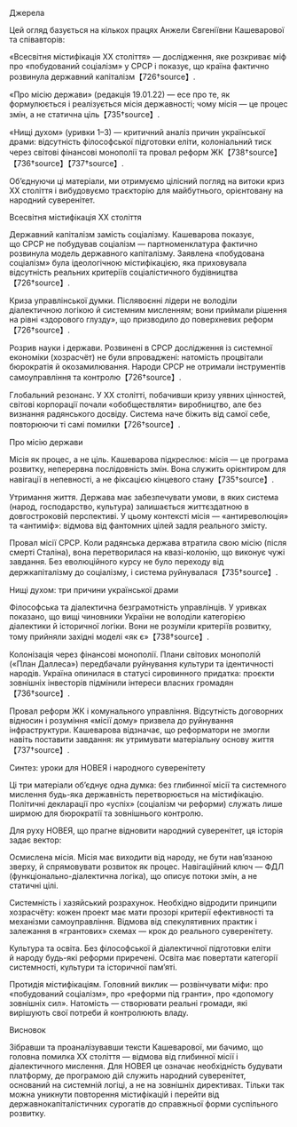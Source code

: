 Джерела

Цей огляд базується на кількох працях Анжели Євгеніївни Кашеварової та співавторів:

«Всесвітня містифікація XX століття» — дослідження, яке розкриває міф про «побудований соціалізм» у СРСР і показує, що країна фактично розвинула державний капіталізм【726†source】.

«Про місію держави» (редакція 19.01.22) — есе про те, як формулюється і реалізується місія державності; чому місія — це процес змін, а не статична ціль【735†source】.

«Нищі духом» (уривки 1–3) — критичний аналіз причин української драми: відсутність філософської підготовки еліти, колоніальний тиск через світові фінансові монополії та провал реформ ЖК【738†source】【736†source】【737†source】.

Об’єднуючи ці матеріали, ми отримуємо цілісний погляд на витоки криз XX століття і вибудовуємо траєкторію для майбутнього, орієнтовану на народний суверенітет.

Всесвітня містифікація XX століття

Державний капіталізм замість соціалізму. Кашеварова показує, що СРСР не побудував соціалізм — партноменклатура фактично розвинула модель державного капіталізму. Заявлена «побудована соціалізм» була ідеологічною містифікацією, яка приховувала відсутність реальних критеріїв соціалістичного будівництва【726†source】.

Криза управлінської думки. Післявоєнні лідери не володіли діалектичною логікою й системним мисленням; вони приймали рішення на рівні «здорового глузду», що призводило до поверхневих реформ【726†source】.

Розрив науки і держави. Розвинені в СРСР дослідження із системної економіки (хозрасчёт) не були впроваджені: натомість процвітали бюрократія й окозамилювання. Народи СРСР не отримали інструментів самоуправління та контролю【726†source】.

Глобальний резонанс. У XX столітті, побачивши кризу уявних цінностей, світові корпорації почали «обобществляти» виробництво, але без визнання радянського досвіду. Система наче біжить від самої себе, повторюючи ті самі помилки【726†source】.

Про місію держави

Місія як процес, а не ціль. Кашеварова підкреслює: місія — це програма розвитку, неперервна послідовність змін. Вона служить орієнтиром для навігації в непевності, а не фіксацією кінцевого стану【735†source】.

Утримання життя. Держава має забезпечувати умови, в яких система (народ, господарство, культура) залишається життєздатною в довгостроковій перспективі. У цьому контексті місія — «антиреволюція» та «антиміф»: відмова від фантомних цілей задля реального змісту.

Провал місії СРСР. Коли радянська держава втратила свою місію (після смерті Сталіна), вона перетворилася на квазі-колонію, що виконує чужі завдання. Без еволюційного курсу не було переходу від держкапіталізму до соціалізму, і система руйнувалася【735†source】.

Нищі духом: три причини української драми

Філософська та діалектична безграмотність управлінців. У уривках показано, що вищі чиновники України не володіли категорією діалектики й історичної логіки. Вони не розуміли критеріїв розвитку, тому прийняли західні моделі «як є»【738†source】.

Колонізація через фінансові монополії. Плани світових монополій («План Даллеса») передбачали руйнування культури та ідентичності народів. Україна опинилася в статусі сировинного придатка: проєкти зовнішніх інвесторів підмінили інтереси власних громадян【736†source】.

Провал реформ ЖК і комунального управління. Відсутність договорних відносин і розуміння «місії дому» призвела до руйнування інфраструктури. Кашеварова відзначає, що реформатори не змогли навіть поставити завдання: як утримувати матеріальну основу життя【737†source】.

Синтез: уроки для НОВЕЯ і народного суверенітету

Ці три матеріали об’єднує одна думка: без глибинної місії та системного мислення будь-яка державність перетворюється на містифікацію. Політичні декларації про «успіх» (соціалізм чи реформи) служать лише ширмою для бюрократії та зовнішнього контролю.

Для руху НОВЕЯ, що прагне відновити народний суверенітет, ця історія задає вектор:

Осмислена місія. Місія має виходити від народу, не бути нав’язаною зверху, й спрямовувати розвиток як процес. Навігаційний ключ — ФДЛ (функціонально-діалектична логіка), що описує потоки змін, а не статичні цілі.

Системність і хазяйський розрахунок. Необхідно відродити принципи хозрасчёту: кожен проект має мати прозорі критерії ефективності та механізми самоуправління. Відмова від спекулятивних практик і залежання в «грантових» схемах — крок до реального суверенітету.

Культура та освіта. Без філософської й діалектичної підготовки еліти й народу будь-які реформи приречені. Освіта має повертати категорії системності, культури та історичної пам’яті.

Протидія містифікаціям. Головний виклик — розвінчувати міфи: про «побудований соціалізм», про «реформи під гранти», про «допомогу зовнішніх сил». Натомість — створювати реальні громади, які вирішують свої потреби й контролюють владу.

Висновок

Зібравши та проаналізувавши тексти Кашеварової, ми бачимо, що головна помилка XX століття — відмова від глибинної місії і діалектичного мислення. Для НОВЕЯ це означає необхідність будувати платформу, де програмою дій служить народний суверенітет, оснований на системній логіці, а не на зовнішніх директивах. Тільки так можна уникнути повторення містифікацій і перейти від державнокапіталістичних сурогатів до справжньої форми суспільного розвитку.
